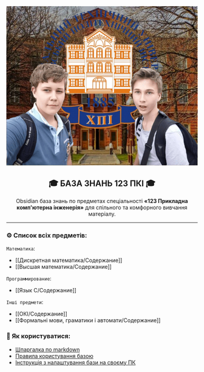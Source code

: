 <div align='center'>
	  <img src="/Guides/assets/banner.png" alt=" Banner">
	  <br/>
	  <h2 align="center">🎓 БАЗА ЗНАНЬ 123 ПКІ 🎓</h2>
	  <div align='center'>
		  Obsidian база знань по предметах спеціальності <b>«123 Прикладна комп'ютерна інженерія»</b> для спільного та комфорного вивчання матеріалу. 
	  </div>  
</div>

---

### ⚙️ Список всіх предметів:

`Математика`:
- [[Дискретная математика/Содержание]]
- [[Высшая математика/Содержание]]

`Программирование`:
- [[Язык С/Содержание]]

`Інші предмети`:
- [[ОКІ/Содержание]]
- [[Формальні мови, граматики і автомати/Содержание]]


### 🚨 Як користуватися: 

 - [Шпаргалка по markdown](Guides/MDGUIDE.md)
 - [Правила користування базою](Guides/BASEGUIDE.md)
 - [Інструкція з налаштування бази на своєму ПК](Guides/SETUPGUIDE.md)
